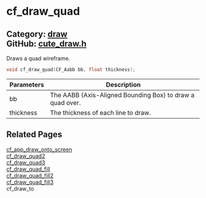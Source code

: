 [](../header.md ':include')

# cf_draw_quad

Category: [draw](/api_reference?id=draw)  
GitHub: [cute_draw.h](https://github.com/RandyGaul/cute_framework/blob/master/include/cute_draw.h)  
---

Draws a quad wireframe.

```cpp
void cf_draw_quad(CF_Aabb bb, float thickness);
```

Parameters | Description
--- | ---
bb | The AABB (Axis-Aligned Bounding Box) to draw a quad over.
thickness | The thickness of each line to draw.

## Related Pages

[cf_app_draw_onto_screen](/app/cf_app_draw_onto_screen.md)  
[cf_draw_quad2](/draw/cf_draw_quad2.md)  
[cf_draw_quad3](/draw/cf_draw_quad3.md)  
[cf_draw_quad_fill](/draw/cf_draw_quad_fill.md)  
[cf_draw_quad_fill2](/draw/cf_draw_quad_fill2.md)  
[cf_draw_quad_fill3](/draw/cf_draw_quad_fill3.md)  
cf_draw_to  
